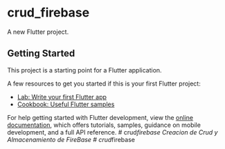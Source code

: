 # crud_firebase

A new Flutter project.

## Getting Started

This project is a starting point for a Flutter application.

A few resources to get you started if this is your first Flutter project:

- [Lab: Write your first Flutter app](https://docs.flutter.dev/get-started/codelab)
- [Cookbook: Useful Flutter samples](https://docs.flutter.dev/cookbook)

For help getting started with Flutter development, view the
[online documentation](https://docs.flutter.dev/), which offers tutorials,
samples, guidance on mobile development, and a full API reference.
#   c r u d _ f i r e b a s e  
 C r e a c i o n   d e   C r u d   y   A l m a c e n a m i e n t o   d e   F i r e B a s e  
 #   c r u d _ f i r e b a s e  
 